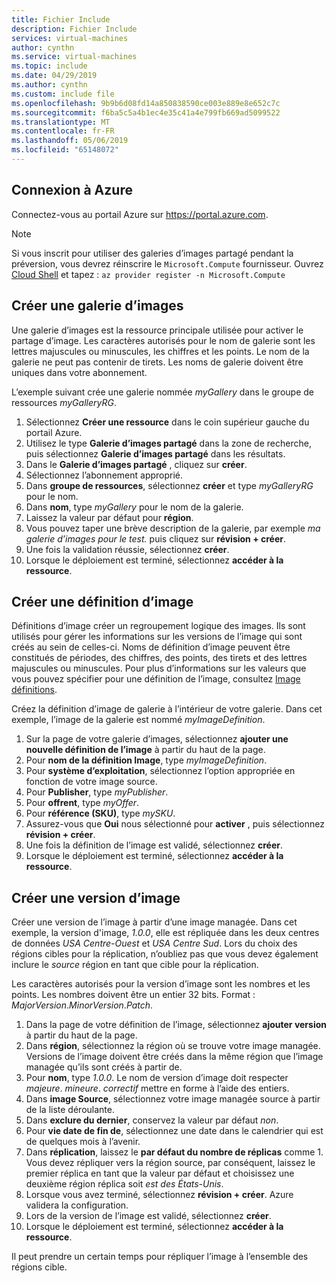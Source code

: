 ```yaml
---
title: Fichier Include
description: Fichier Include
services: virtual-machines
author: cynthn
ms.service: virtual-machines
ms.topic: include
ms.date: 04/29/2019
ms.author: cynthn
ms.custom: include file
ms.openlocfilehash: 9b9b6d08fd14a850838590ce003e889e8e652c7c
ms.sourcegitcommit: f6ba5c5a4b1ec4e35c41a4e799fb669ad5099522
ms.translationtype: MT
ms.contentlocale: fr-FR
ms.lasthandoff: 05/06/2019
ms.locfileid: "65148072"
---
```

## <a name="sign-in-to-azure"></a>Connexion à Azure 

Connectez-vous au portail Azure sur https://portal.azure.com.

> [!NOTE]
> Si vous inscrit pour utiliser des galeries d’images partagé pendant la préversion, vous devrez réinscrire le `Microsoft.Compute` fournisseur. Ouvrez [Cloud Shell](https://shell.azure.com/bash) et tapez : `az provider register -n Microsoft.Compute`

## <a name="create-an-image-gallery"></a>Créer une galerie d’images

Une galerie d’images est la ressource principale utilisée pour activer le partage d’image. Les caractères autorisés pour le nom de galerie sont les lettres majuscules ou minuscules, les chiffres et les points. Le nom de la galerie ne peut pas contenir de tirets.  Les noms de galerie doivent être uniques dans votre abonnement. 

L’exemple suivant crée une galerie nommée *myGallery* dans le groupe de ressources *myGalleryRG*.

1. Sélectionnez **Créer une ressource** dans le coin supérieur gauche du portail Azure.
1. Utilisez le type **Galerie d’images partagé** dans la zone de recherche, puis sélectionnez **Galerie d’images partagé** dans les résultats.
1. Dans le **Galerie d’images partagé** , cliquez sur **créer**.
1. Sélectionnez l’abonnement approprié.
1. Dans **groupe de ressources**, sélectionnez **créer** et type *myGalleryRG* pour le nom.
1. Dans **nom**, type *myGallery* pour le nom de la galerie.
1. Laissez la valeur par défaut pour **région**.
1. Vous pouvez taper une brève description de la galerie, par exemple *ma galerie d’images pour le test.* puis cliquez sur **révision + créer**.
1. Une fois la validation réussie, sélectionnez **créer**.
1. Lorsque le déploiement est terminé, sélectionnez **accéder à la ressource**.
   
## <a name="create-an-image-definition"></a>Créer une définition d’image 

Définitions d’image créer un regroupement logique des images. Ils sont utilisés pour gérer les informations sur les versions de l’image qui sont créés au sein de celles-ci. Noms de définition d’image peuvent être constitués de périodes, des chiffres, des points, des tirets et des lettres majuscules ou minuscules. Pour plus d’informations sur les valeurs que vous pouvez spécifier pour une définition de l’image, consultez [Image définitions](https://docs.microsoft.com/azure/virtual-machines/windows/shared-image-galleries#image-definitions).

Créez la définition d’image de galerie à l’intérieur de votre galerie. Dans cet exemple, l’image de la galerie est nommé *myImageDefinition*.

1. Sur la page de votre galerie d’images, sélectionnez **ajouter une nouvelle définition de l’image** à partir du haut de la page. 
1. Pour **nom de la définition Image**, type *myImageDefinition*.
1. Pour **système d’exploitation**, sélectionnez l’option appropriée en fonction de votre image source.
1. Pour **Publisher**, type *myPublisher*. 
1. Pour **offrent**, type *myOffer*.
1. Pour **référence (SKU)**, type *mySKU*.
1. Assurez-vous que **Oui** nous sélectionné pour **activer** , puis sélectionnez **révision + créer**.
1. Une fois la définition de l’image est validé, sélectionnez **créer**.
1. Lorsque le déploiement est terminé, sélectionnez **accéder à la ressource**.



## <a name="create-an-image-version"></a>Créer une version d’image

Créer une version de l’image à partir d’une image managée. Dans cet exemple, la version d'image, *1.0.0*, elle est répliquée dans les deux centres de données *USA Centre-Ouest* et *USA Centre Sud*. Lors du choix des régions cibles pour la réplication, n’oubliez pas que vous devez également inclure le *source* région en tant que cible pour la réplication.

Les caractères autorisés pour la version d’image sont les nombres et les points. Les nombres doivent être un entier 32 bits. Format : *MajorVersion*.*MinorVersion*.*Patch*.

1. Dans la page de votre définition de l’image, sélectionnez **ajouter version** à partir du haut de la page.
1. Dans **région**, sélectionnez la région où se trouve votre image managée. Versions de l’image doivent être créés dans la même région que l’image managée qu’ils sont créés à partir de.
1. Pour **nom**, type *1.0.0*. Le nom de version d’image doit respecter *majeure*. *mineure*. *correctif* mettre en forme à l’aide des entiers. 
1. Dans **image Source**, sélectionnez votre image managée source à partir de la liste déroulante.
1. Dans **exclure du dernier**, conservez la valeur par défaut *non*.
1. Pour **vie date de fin de**, sélectionnez une date dans le calendrier qui est de quelques mois à l’avenir.
1. Dans **réplication**, laissez le **par défaut du nombre de réplicas** comme 1. Vous devez répliquer vers la région source, par conséquent, laissez le premier réplica en tant que la valeur par défaut et choisissez une deuxième région réplica soit *est des États-Unis*.
1. Lorsque vous avez terminé, sélectionnez **révision + créer**. Azure validera la configuration.
1. Lors de la version de l’image est validé, sélectionnez **créer**.
1. Lorsque le déploiement est terminé, sélectionnez **accéder à la ressource**.

Il peut prendre un certain temps pour répliquer l’image à l’ensemble des régions cible.
